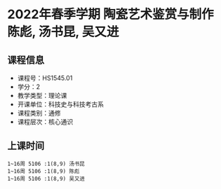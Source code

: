# 2022年春季学期 陶瓷艺术鉴赏与制作 陈彪, 汤书昆, 吴又进






## 课程信息

- 课程号：HS1545.01
- 学分：2
- 教学类型：理论课
- 开课单位：科技史与科技考古系
- 课程类别：通修
- 课程层次：核心通识

## 上课时间

```
1~16周 5106 :1(8,9) 汤书昆
1~16周 5106 :1(8,9) 陈彪
1~16周 5106 :1(8,9) 吴又进
```

